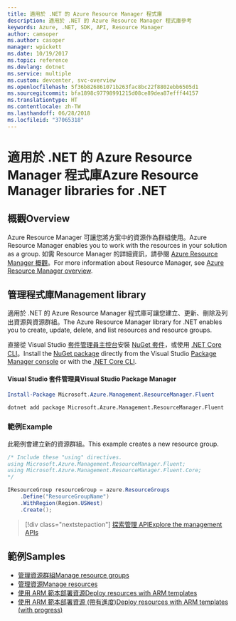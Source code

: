 ```yaml
---
title: 適用於 .NET 的 Azure Resource Manager 程式庫
description: 適用於 .NET 的 Azure Resource Manager 程式庫參考
keywords: Azure, .NET, SDK, API, Resource Manager
author: camsoper
ms.author: casoper
manager: wpickett
ms.date: 10/19/2017
ms.topic: reference
ms.devlang: dotnet
ms.service: multiple
ms.custom: devcenter, svc-overview
ms.openlocfilehash: 5f36b826861071b263fac8bc22f8802ebb6505d1
ms.sourcegitcommit: bfa1898c97798991215d08ce89dea87efff44157
ms.translationtype: HT
ms.contentlocale: zh-TW
ms.lasthandoff: 06/28/2018
ms.locfileid: "37065318"
---
```

# <a name="azure-resource-manager-libraries-for-net"></a><span data-ttu-id="15e82-104">適用於 .NET 的 Azure Resource Manager 程式庫</span><span class="sxs-lookup"><span data-stu-id="15e82-104">Azure Resource Manager libraries for .NET</span></span>

## <a name="overview"></a><span data-ttu-id="15e82-105">概觀</span><span class="sxs-lookup"><span data-stu-id="15e82-105">Overview</span></span>

<span data-ttu-id="15e82-106">Azure Resource Manager 可讓您將方案中的資源作為群組使用。</span><span class="sxs-lookup"><span data-stu-id="15e82-106">Azure Resource Manager enables you to work with the resources in your solution as a group.</span></span>  <span data-ttu-id="15e82-107">如需 Resource Manager 的詳細資訊，請參閱 [Azure Resource Manager 概觀](https://docs.microsoft.com/azure/azure-resource-manager/resource-group-overview)。</span><span class="sxs-lookup"><span data-stu-id="15e82-107">For more information about Resource Manager, see [Azure Resource Manager overview](https://docs.microsoft.com/azure/azure-resource-manager/resource-group-overview).</span></span>

## <a name="management-library"></a><span data-ttu-id="15e82-108">管理程式庫</span><span class="sxs-lookup"><span data-stu-id="15e82-108">Management library</span></span>

<span data-ttu-id="15e82-109">適用於 .NET 的 Azure Resource Manager 程式庫可讓您建立、更新、刪除及列出資源與資源群組。</span><span class="sxs-lookup"><span data-stu-id="15e82-109">The Azure Resource Manager library for .NET enables you to create, update, delete, and list resources and resource groups.</span></span>

<span data-ttu-id="15e82-110">直接從 Visual Studio [套件管理員主控台][PackageManager]安裝 [NuGet 套件](https://www.nuget.org/packages/Microsoft.Azure.Management.ResourceManager.Fluent)，或使用 [.NET Core CLI][DotNetCLI]。</span><span class="sxs-lookup"><span data-stu-id="15e82-110">Install the [NuGet package](https://www.nuget.org/packages/Microsoft.Azure.Management.ResourceManager.Fluent) directly from the Visual Studio [Package Manager console][PackageManager] or with the [.NET Core CLI][DotNetCLI].</span></span>

#### <a name="visual-studio-package-manager"></a><span data-ttu-id="15e82-111">Visual Studio 套件管理員</span><span class="sxs-lookup"><span data-stu-id="15e82-111">Visual Studio Package Manager</span></span>

```powershell
Install-Package Microsoft.Azure.Management.ResourceManager.Fluent
```

```bash
dotnet add package Microsoft.Azure.Management.ResourceManager.Fluent
```

### <a name="example"></a><span data-ttu-id="15e82-112">範例</span><span class="sxs-lookup"><span data-stu-id="15e82-112">Example</span></span>

<span data-ttu-id="15e82-113">此範例會建立新的資源群組。</span><span class="sxs-lookup"><span data-stu-id="15e82-113">This example creates a new resource group.</span></span>

```csharp
/* Include these "using" directives.
using Microsoft.Azure.Management.ResourceManager.Fluent;
using Microsoft.Azure.Management.ResourceManager.Fluent.Core;
*/

IResourceGroup resourceGroup = azure.ResourceGroups
    .Define("ResourceGroupName")
    .WithRegion(Region.USWest)
    .Create();
```

> [!div class="nextstepaction"]
> [<span data-ttu-id="15e82-114">探索管理 API</span><span class="sxs-lookup"><span data-stu-id="15e82-114">Explore the management APIs</span></span>](/dotnet/api/overview/azure/resources/management)


## <a name="samples"></a><span data-ttu-id="15e82-115">範例</span><span class="sxs-lookup"><span data-stu-id="15e82-115">Samples</span></span>

* [<span data-ttu-id="15e82-116">管理資源群組</span><span class="sxs-lookup"><span data-stu-id="15e82-116">Manage resource groups</span></span>](https://github.com/Azure-Samples/resources-dotnet-manage-resource-group)
* [<span data-ttu-id="15e82-117">管理資源</span><span class="sxs-lookup"><span data-stu-id="15e82-117">Manage resources</span></span>](https://github.com/Azure-Samples/resources-dotnet-manage-resource)
* [<span data-ttu-id="15e82-118">使用 ARM 範本部署資源</span><span class="sxs-lookup"><span data-stu-id="15e82-118">Deploy resources with ARM templates</span></span>](https://github.com/Azure-Samples/resources-dotnet-deploy-using-arm-template)
* [<span data-ttu-id="15e82-119">使用 ARM 範本部署資源 (帶有進度)</span><span class="sxs-lookup"><span data-stu-id="15e82-119">Deploy resources with ARM templates (with progress)</span></span>](https://github.com/Azure-Samples/resources-dotnet-deploy-using-arm-template-with-progress)


[PackageManager]: https://docs.microsoft.com/nuget/tools/package-manager-console
[DotNetCLI]: https://docs.microsoft.com/dotnet/core/tools/dotnet-add-package
